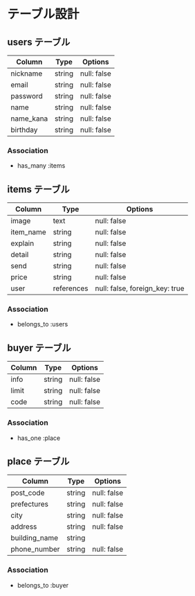 # テーブル設計

## users テーブル

| Column   | Type   | Options     |
| -------- | ------ | ----------- |
| nickname | string | null: false |
| email    | string | null: false |
| password | string | null: false |
| name     | string | null: false |
| name_kana| string | null: false |
| birthday | string | null: false |

### Association

- has_many :items

## items テーブル

| Column   | Type      | Options                        |
| -------- | --------- | ------------------------------ |
| image    | text      | null: false                    |
| item_name| string    | null: false                    |
| explain  | string    | null: false                    |
| detail   | string    | null: false                    |
| send     | string    | null: false                    |
| price    | string    | null: false                    |
| user     | references| null: false, foreign_key: true |

### Association

- belongs_to :users

## buyer テーブル

| Column   | Type      | Options                        |
| -------- | --------- | ------------------------------ |
| info     | string    | null: false                    |
| limit    | string    | null: false                    |
| code     | string    | null: false                    |

### Association

- has_one :place

## place テーブル

| Column       | Type      | Options                        |
| ------------ | --------- | ------------------------------ |
| post_code    | string    | null: false                    |
| prefectures  | string    | null: false                    |
| city         | string    | null: false                    |
| address      | string    | null: false                    |
| building_name| string    |                                |
| phone_number | string    | null: false                    |

### Association

- belongs_to :buyer